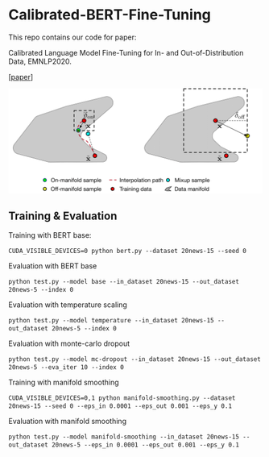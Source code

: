 # Calibrated-BERT-Fine-Tuning
This repo contains our code for paper:

Calibrated Language Model Fine-Tuning for In- and Out-of-Distribution Data, EMNLP2020.

[[paper](https://arxiv.org/abs/2010.11506)]

![SDE-Net](figure/illustration.png)

## Training & Evaluation

Training with BERT base:
```
CUDA_VISIBLE_DEVICES=0 python bert.py --dataset 20news-15 --seed 0
```
Evaluation with BERT base
```
python test.py --model base --in_dataset 20news-15 --out_dataset 20news-5 --index 0
```
Evaluation with temperature scaling
```
python test.py --model temperature --in_dataset 20news-15 --out_dataset 20news-5 --index 0
```
Evaluation with monte-carlo dropout
```
python test.py --model mc-dropout --in_dataset 20news-15 --out_dataset 20news-5 --eva_iter 10 --index 0
```
Training with manifold smoothing
```
CUDA_VISIBLE_DEVICES=0,1 python manifold-smoothing.py --dataset 20news-15 --seed 0 --eps_in 0.0001 --eps_out 0.001 --eps_y 0.1
```
Evaluation with manifold smoothing
```
python test.py --model manifold-smoothing --in_dataset 20news-15 --out_dataset 20news-5 --eps_in 0.0001 --eps_out 0.001 --eps_y 0.1
```
